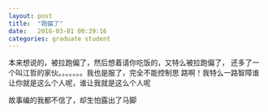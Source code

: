 ```yaml
---
layout: post
title:  "跑偏了"
date:   2016-03-01 00:39:16
categories: graduate student
---
```


本来想说的，被拉跑偏了，然后想着请你吃饭的，又特么被拉跑偏了，
还多了一个叫江哲的家伙。。。。。。。我也是服了，完全不能控制思
路啊！我特么一路智障谁让你就是这么个人呢，谁让我就是这么个人呢

故事编的我都不信了，却生怕露出了马脚
